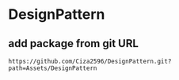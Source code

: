 # DesignPattern
## add package from git URL
```
https://github.com/Ciza2596/DesignPattern.git?path=Assets/DesignPattern
```
